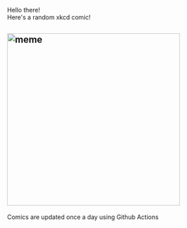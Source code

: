 Hello there! <br>Here's a random xkcd comic!<br>
## <img src="https://imgs.xkcd.com/comics/boat_puzzle.png" alt="meme" width="400"/><br>
Comics are updated once a day using Github Actions